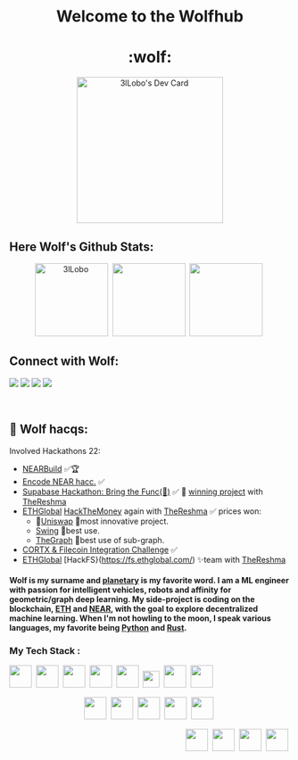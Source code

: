 
<h1 align=center> Welcome to the Wolfhub </h1>

<h1 align=center> :wolf: </h1>
<div align="center" display="flex">
<a href="https://app.daily.dev/3lLobo"><img src="https://api.daily.dev/devcards/fbc4050ec221417fa98ae2cceb009b2f.png?r=rbh" height="262" alt="3lLobo's Dev Card"/></a>
</div>

## Here Wolf's Github Stats:

<!-- ![Card](https://api.daily.dev/devcards/fbc4050ec221417fa98ae2cceb009b2f.png?r=rbh) -->

<!-- <summary> :zap:</summary> -->
<!-- themes: react, material-palenight, great-gatsby, tokyonight_duo -->
<div align="center" display="flex">
 <img src="https://github-readme-stats.vercel.app/api?username=3lLobo&show_icons=true&theme=react" alt="3lLobo" height="131" />&nbsp;
<img src="https://github-readme-stats.vercel.app/api/top-langs/?username=3lLobo&layout=compact&langs_count=11&theme=react"  height="131"/>&nbsp;
<img src="http://github-readme-streak-stats.herokuapp.com?user=3lLobo&theme=react&background=000000" height="131"/>&nbsp;
</div>


## Connect with Wolf:

<!-- <a href="https://blog.kostic.dev"><img src="https://img.shields.io/badge/blog.kostic.dev-3423A6?style=flat&logo=Google-Chrome&logoColor=white"/></a> -->
<a href="https://www.linkedin.com/in/florian-wolf-b1a350113/"><img src="https://img.shields.io/badge/-F%20Wolf-0077B5?style=flat&logo=Linkedin&logoColor=black"/></a>
<a href="mailto:flocwolf@gmail.com"><img src="https://img.shields.io/badge/-flocwolf@gmail.com-D14836?style=flat&logo=Gmail&logoColor=black"/></a>
<img src="https://visitor-badge.glitch.me/badge?page_id=3lLobo.3lLobo&logoColor=black"/> 
<img src="https://img.shields.io/github/stars/3lLobo?color=black&logoColor=black&style=social" />  
</p>

<br />

 
## :rocket: Wolf hacqs:


Involved Hackathons 22:
 - [NEARBuild](https://metabuild.devpost.com/) ✅:trophy:
 - [Encode NEAR hacc.](https://www.encode.club/near-hackathon) ✅
 - [Supabase Hackathon: Bring the Func(🕺)](https://supabase.com/blog/2022/04/01/hackathon-bring-the-func) ✅ 🥇 [winning project](https://www.madewithsupabase.com/bring-the-func) with [TheReshma](https://github.com/TheReshma)
 - [ETHGlobal](https://ethglobal.com/) [HackTheMoney](https://defi.ethglobal.com/) again with [TheReshma](https://github.com/TheReshma) ✅ prices won:
    - 🦄[Uniswap](https://uniswap.org/) 🥈most innovative project.
    - [Swing](https://swing.xyz/developers) 🥈best use.
    - [TheGraph](https://thegraph.com/en/) 🥉best use of sub-graph.
 - [CORTX & Filecoin Integration Challenge](https://seagate-cortx-hackathon2022.devpost.com/) ✅
 - [ETHGlobal](https://ethglobal.com/) [HackFS}(https://fs.ethglobal.com/) ✨team with [TheReshma](https://github.com/TheReshma)
#### Wolf is my surname and [planetary](https://www.nasa.gov/sites/default/files/styles/full_width_feature/public/thumbnails/image/as17-148-22727_lrg_0.jpg "Plant in French -> Planet") is my favorite word. I am a ML engineer with passion for intelligent vehicles, robots and affinity for geometric/graph deep learning. My side-project is coding on the blockchain, [ETH](https://ethereum.org/en/ "Ethereum") and [NEAR](https://www.near.university/ "Near"), with the goal to explore decentralized machine learning. When I'm not howling to the moon, I speak various languages, my favorite being [__Python__](https://github.com/3lLobo/ "Shakalaka") and [__Rust__](https://www.rust-lang.org/ "JustRust"). 

### My Tech Stack :

<p align="left">
<img src="https://cdn.jsdelivr.net/gh/devicons/devicon/icons/python/python-original.svg" width="40" height="40"/>&nbsp;
<img src="https://cdn.jsdelivr.net/gh/devicons/devicon/icons/jupyter/jupyter-original.svg" height="40"/>&nbsp;
<img src="https://cdn.jsdelivr.net/gh/devicons/devicon/icons/rust/rust-plain.svg" height="40"/>&nbsp;
<!-- <img src="https://cdn.jsdelivr.net/gh/devicons/devicon/icons/cplusplus/cplusplus-original.svg" height="40"/>&nbsp; 
<img src="https://cdn.jsdelivr.net/gh/devicons/devicon/icons/typescript/typescript-original.svg" height="40"/>&nbsp;
-->
<img src="https://cdn.jsdelivr.net/gh/devicons/devicon/icons/react/react-original.svg" height="40"/>&nbsp;
<img src="https://cdn.jsdelivr.net/gh/devicons/devicon/icons/nextjs/nextjs-original.svg" height="40"/>&nbsp;
<img src="https://tailwindcss.com/_next/static/media/tailwindcss-mark.79614a5f61617ba49a0891494521226b.svg" height="30"/>&nbsp;
<img src="https://cdn.jsdelivr.net/gh/devicons/devicon/icons/tensorflow/tensorflow-original.svg" height="40"/>&nbsp;
<img src="https://cdn.jsdelivr.net/gh/devicons/devicon/icons/javascript/javascript-original.svg" height="40"/>&nbsp;

<!-- <img src="https://cdn.jsdelivr.net/gh/devicons/devicon/icons/django/django-original.svg" height="40"/>&nbsp;/>
<p align="center">
<img src="https://cdn.jsdelivr.net/gh/devicons/devicon/icons/googlecloud/googlecloud-original.svg" height="40"/>&nbsp;
<img src="https://cdn.jsdelivr.net/gh/devicons/devicon/icons/azure/azure-original.svg" height="40"/>&nbsp;
<img src="https://cdn.jsdelivr.net/gh/devicons/devicon/icons/amazonwebservices/amazonwebservices-original.svg" height="40"/>&nbsp;
<img src="https://cdn.jsdelivr.net/gh/devicons/devicon/icons/mongodb/mongodb-original.svg" height="40"/>&nbsp;
 -->
 
<p align="center">
<img src="https://cdn.jsdelivr.net/gh/devicons/devicon/icons/graphql/graphql-plain.svg" height="40"/>&nbsp;
<img src="https://cdn.jsdelivr.net/gh/devicons/devicon/icons/sqlite/sqlite-original.svg" height="40"/>&nbsp;
<img src="https://cdn.jsdelivr.net/gh/devicons/devicon/icons/postgresql/postgresql-original.svg" height="40"/>&nbsp;
<img src="https://cdn.jsdelivr.net/gh/devicons/devicon/icons/pandas/pandas-original.svg" height="40"/>&nbsp;
<img src="https://cdn.jsdelivr.net/gh/devicons/devicon/icons/apache/apache-original.svg" height="40"/>&nbsp;

<p align="right">
<img src="https://cdn.jsdelivr.net/gh/devicons/devicon/icons/linux/linux-original.svg" height="40"/>&nbsp;
<img src="https://cdn.jsdelivr.net/gh/devicons/devicon/icons/vscode/vscode-original.svg" height="40"/>&nbsp;
<img src="https://cdn.jsdelivr.net/gh/devicons/devicon/icons/docker/docker-original.svg" height="40"/>&nbsp;
<img src="https://cdn.jsdelivr.net/gh/devicons/devicon/icons/git/git-original.svg" height="40"/>&nbsp;


<!--
**3lLobo/3lLobo** is a ✨ _special_ ✨ repository because its `README.md` (this file) appears on your GitHub profile.



Here are some ideas to get you started:-

- 🔭 I’m currently working on ...
- 🌱 I’m currently learning ...
- 👯 I’m looking to collaborate on ...
- 🤔 I’m looking for help with ...
- 💬 Ask me about ...
- 📫 How to reach me: ...
- 😄 Pronouns: ...
- ⚡ Fun fact: ...
-->
